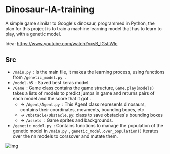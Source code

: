 <h1>Dinosaur-IA-training</h1>
A simple game similar to Google's dinosaur, programmed in Python, the plan for this project is to train a machine learning model that has to learn to play, with a genetic model.

Idea: https://www.youtube.com/watch?v=sB_IGstiWlc

<h2>Src</h2>
 
* ```/main.py ```: Is the main file, it makes the learning process, using functions from ```/genetic_model.py ```.<br>
* ```/model.h5 ```: Saved best keras model.<br>
* ```/Game ```: Game class contains the game structure, ```Game.play(models)``` takes a lists of models to predict jumps in game and returns pairs of each    model and the score that it got .<br>
  * -> ```/Agent/Agent.py ```: This Agent class represents dinosaurs, contains their coordinates, movments, bounding boxes, etc<br>
  * -> ```/Obstacle/Obstacle.py```: class to save obstacles´s bounding boxes <br>
  * -> ```/assets ```: Game sprites and backgrounds.<br>
* ```/genetic_model.py ```: Contains functions to manage the population of the genetic model in ```/main.py ```, ```genetic_model.over_population()``` iterates over the nn models to corssover and mutate them.<br>

![img](https://github.com/MartinCastillo/Dinosaur_runing_ml_gym/blob/master/Captures/5.PNG)
